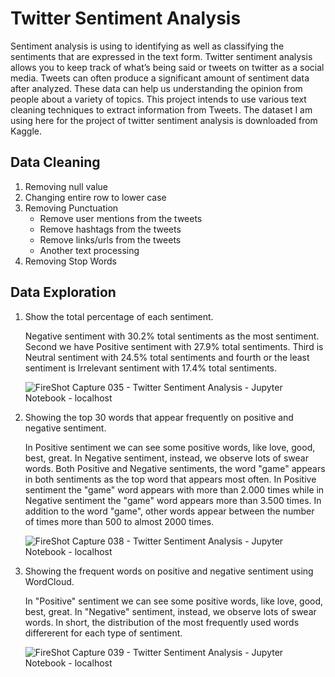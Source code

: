 # Twitter Sentiment Analysis
Sentiment analysis is using to identifying as well as classifying the sentiments that are expressed in the text form. Twitter sentiment analysis allows you to keep track of what’s being said or tweets on twitter as a social media. Tweets can often produce a significant amount of sentiment data after analyzed. These data can help us understanding the opinion from people about a variety of topics. This project intends to use various text cleaning techniques to extract information from Tweets. The dataset I am using here for the project of twitter sentiment analysis is downloaded from Kaggle.

## Data Cleaning
1. Removing null value
2. Changing entire row to lower case
3. Removing Punctuation
   - Remove user mentions from the tweets
   - Remove hashtags from the tweets
   - Remove links/urls from the tweets
   - Another text processing
4. Removing Stop Words

## Data Exploration

1. Show the total percentage of each sentiment.
  
   Negative sentiment with 30.2% total sentiments as the most sentiment. Second we have Positive sentiment with 27.9% total sentiments. Third is Neutral sentiment with 24.5% total sentiments and fourth or the least sentiment is Irrelevant sentiment with 17.4% total sentiments.

   ![FireShot Capture 035 - Twitter Sentiment Analysis - Jupyter Notebook - localhost](https://github.com/tinashdj/Twitter-Sentiment-Analysis/assets/110084624/c6568677-4661-4a01-b7bf-360d288f948f)

2. Showing the top 30 words that appear frequently on positive and negative sentiment.

   In Positive sentiment we can see some positive words, like love, good, best, great. In Negative sentiment, instead, we observe lots of swear words. Both Positive and Negative sentiments, the word "game" appears in both sentiments as the top word that appears most often. In Positive sentiment the "game" word appears with more than 2.000 times while in Negative sentiment the "game" word appears more than 3.500 times. In addition to the word "game", other words appear between the number of times more than 500 to almost 2000 times.
   
   ![FireShot Capture 038 - Twitter Sentiment Analysis - Jupyter Notebook - localhost](https://github.com/tinashdj/Twitter-Sentiment-Analysis/assets/110084624/c7076bca-0e38-4e02-bd62-779aa7cbeb14)

3. Showing the frequent words on positive and negative sentiment using WordCloud.
   
   In "Positive" sentiment we can see some positive words, like love, good, best, great. In "Negative" sentiment, instead, we observe lots of swear words. In short, the distribution of the most frequently used words differerent for each type of sentiment.

   ![FireShot Capture 039 - Twitter Sentiment Analysis - Jupyter Notebook - localhost](https://github.com/tinashdj/Twitter-Sentiment-Analysis/assets/110084624/e7f80cec-30f8-41e9-81ff-10757a95ad52)
